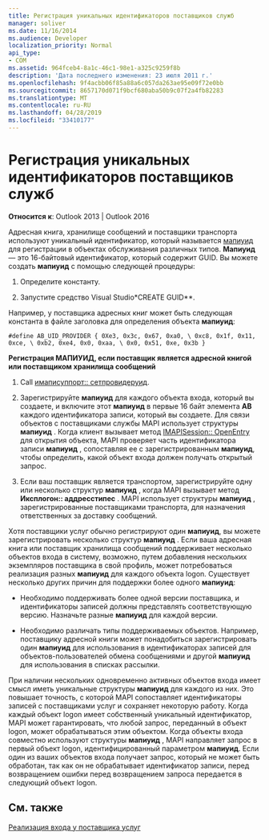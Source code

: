 ```yaml
---
title: Регистрация уникальных идентификаторов поставщиков служб
manager: soliver
ms.date: 11/16/2014
ms.audience: Developer
localization_priority: Normal
api_type:
- COM
ms.assetid: 964fceb4-8a1c-46c1-98e1-a325c9259f8b
description: 'Дата последнего изменения: 23 июля 2011 г.'
ms.openlocfilehash: 9f4acbb06f85a88a6c057da263ae95e09f72e0bb
ms.sourcegitcommit: 8657170d071f9bcf680aba50b9c07f2a4fb82283
ms.translationtype: MT
ms.contentlocale: ru-RU
ms.lasthandoff: 04/28/2019
ms.locfileid: "33410177"
---
```

# <a name="registering-service-provider-unique-identifiers"></a>Регистрация уникальных идентификаторов поставщиков служб

  
  
**Относится к**: Outlook 2013 | Outlook 2016 
  
Адресная книга, хранилище сообщений и поставщики транспорта используют уникальный идентификатор, который называется [мапиуид](mapiuid.md) для регистрации в объектах обслуживания различных типов. **Мапиуид** — это 16-байтовый идентификатор, который содержит GUID. Вы можете создать **мапиуид** с помощью следующей процедуры: 
  
1. Определите константу.
    
2. Запустите средство Visual Studio*CREATE GUID**. 
    
Например, у поставщика адресных книг может быть следующая константа в файле заголовка для определения объекта **мапиуид**:
  
 `#define AB_UID_PROVIDER { 0Xe3, 0x3c, 0x67, 0xa0, \ 0xc8, 0x1f, 0x11, 0xce, \ 0xb2, 0xe4, 0x0, 0xaa, \ 0x0, 0x51, 0xe, 0x3b }`
  
 **Регистрация МАПИУИД, если поставщик является адресной книгой или поставщиком хранилища сообщений**
  
1. Call [имаписуппорт:: сетпровидеруид](imapisupport-setprovideruid.md).
    
2. Зарегистрируйте **мапиуид** для каждого объекта входа, который вы создаете, и включите этот **мапиуид** в первые 16 байт элемента **AB** каждого идентификатора записи, который вы создаете. Для связи объектов с поставщиками службы MAPI использует структуры **мапиуид** . Когда клиент вызывает метод [IMAPISession:: OpenEntry](imapisession-openentry.md) для открытия объекта, MAPI проверяет часть идентификатора записи **мапиуид** , сопоставляя ее с зарегистрированным **мапиуид**, чтобы определить, какой объект входа должен получать открытый запрос.
    
3. Если ваш поставщик является транспортом, зарегистрируйте одну или несколько структур **мапиуид** , когда MAPI вызывает метод **Иксплогон:: аддресстипес** . MAPI использует структуры **мапиуид** , зарегистрированные поставщиками транспорта, для назначения ответственных за доставку сообщений. 
    
Хотя поставщики услуг обычно регистрируют один **мапиуид**, вы можете зарегистрировать несколько структур **мапиуид** . Если ваша адресная книга или поставщик хранилища сообщений поддерживает несколько объектов входа в систему, возможно, путем добавления нескольких экземпляров поставщика в свой профиль, может потребоваться реализация разных **мапиуид** для каждого объекта logon. Существует несколько других причин для поддержки более одного **мапиуид**:
  
- Необходимо поддерживать более одной версии поставщика, и идентификаторы записей должны представлять соответствующую версию. Назначьте разные **мапиуид** для каждой версии. 
    
- Необходимо различать типы поддерживаемых объектов. Например, поставщику адресной книги может понадобиться зарегистрировать один **мапиуид** для использования в идентификаторах записей для объектов-пользователей обмена сообщениями и другой **мапиуид** для использования в списках рассылки. 
    
При наличии нескольких одновременно активных объектов входа имеет смысл иметь уникальные структуры **мапиуид** для каждого из них. Это повышает точность, с которой MAPI сопоставляет идентификаторы записей с поставщиками услуг и сохраняет некоторую работу. Когда каждый объект logon имеет собственный уникальный идентификатор, MAPI может гарантировать, что любой запрос, переданный в объект logon, может обрабатываться этим объектом. Когда объекты входа совместно используют структуры **мапиуид** , MAPI направляет запрос в первый объект logon, идентифицированный параметром **мапиуид**. Если один из ваших объектов входа получает запрос, который не может быть обработан, так как он не обрабатывает идентификатор записи, перед возвращением ошибки перед возвращением запроса передается в следующий объект logon.
  
## <a name="see-also"></a>См. также



[Реализация входа у поставщика услуг](implementing-service-provider-logon.md)


